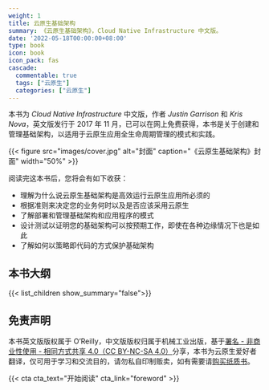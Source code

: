 ```yaml
---
weight: 1
title: 云原生基础架构
summary: 《云原生基础架构》，Cloud Native Infrastructure 中文版。
date: '2022-05-18T00:00:00+08:00'
type: book
icon: book
icon_pack: fas
cascade:
  commentable: true
  tags: ["云原生"]
  categories: ["云原生"]
---
```


本书为 *Cloud Native Infrastructure* 中文版，作者 *Justin Garrison* 和 *Kris Nova*，英文版发行于 2017 年 11 月，已可以在网上免费获得，本书是关于创建和管理基础架构，以适用于云原生应用全生命周期管理的模式和实践。

{{< figure src="images/cover.jpg" alt="封面" caption="《云原生基础架构》封面" width="50%" >}}

阅读完这本书后，您将会有如下收获：

- 理解为什么说云原生基础架构是高效运行云原生应用所必须的
- 根据准则来决定您的业务何时以及是否应该采用云原生
- 了解部署和管理基础架构和应用程序的模式
- 设计测试以证明您的基础架构可以按预期工作，即使在各种边缘情况下也是如此
- 了解如何以策略即代码的方式保护基础架构

## 本书大纲

{{< list_children show_summary="false">}}

## 免责声明

本书英文版版权属于 O’Reilly，中文版版权归属于机械工业出版，基于[署名 - 非商业性使用 - 相同方式共享 4.0（CC BY-NC-SA 4.0）](https://creativecommons.org/licenses/by-nc-sa/4.0/deed.zh)分享，本书为云原生爱好者翻译，仅可用于学习和交流目的，请勿私自印制贩卖，如有需要请[购买纸质书](https://item.jd.com/12432007.html)。

{{< cta cta_text="开始阅读" cta_link="foreword" >}}

